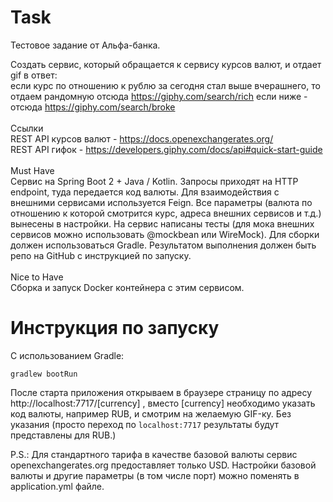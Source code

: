 # Task
Тестовое задание от Альфа-банка.

Создать сервис, который обращается к сервису курсов валют, и отдает gif в ответ:<br>
если курс по отношению к рублю за сегодня стал выше вчерашнего, то отдаем рандомную отсюда https://giphy.com/search/rich
если ниже - отсюда https://giphy.com/search/broke
<br><br>Ссылки<br>
REST API курсов валют - https://docs.openexchangerates.org/ <br>
REST API гифок - https://developers.giphy.com/docs/api#quick-start-guide <br><br>
Must Have<br>
Сервис на Spring Boot 2 + Java / Kotlin.
Запросы приходят на HTTP endpoint, туда передается код валюты.
Для взаимодействия с внешними сервисами используется Feign.
Все параметры (валюта по отношению к которой смотрится курс, адреса внешних сервисов и т.д.) вынесены в настройки.
На сервис написаны тесты (для мока внешних сервисов можно использовать @mockbean или WireMock).
Для сборки должен использоваться Gradle.
Результатом выполнения должен быть репо на GitHub с инструкцией по запуску.<br><br>
Nice to Have<br>
Сборка и запуск Docker контейнера с этим сервисом.<br>

# Инструкция по запуску

С использованием Gradle:

`gradlew bootRun`

После старта приложения открываем в браузере страницу по адресу http://localhost:7717/[currency] , вместо [currency] необходимо указать код валюты, например RUB, и смотрим на желаемую GIF-ку. Без указания (просто переход по `localhost:7717` результаты будут представлены для RUB.)  

P.S.: Для стандартного тарифа в качестве базовой валюты сервис openexchangerates.org предоставляет только USD. Настройки базовой валюты и другие параметры (в том числе порт) можно поменять в application.yml файле. 

